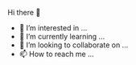 Hi there 👋

- 👀 I’m interested in ...
- 🌱 I’m currently learning ...
- 💞️ I’m looking to collaborate on ...
- 📫 How to reach me ...

<!---
innazabolotna/innazabolotna is a ✨ special ✨ repository because its `README.md` (this file) appears on your GitHub profile.
You can click the Preview link to take a look at your changes.
--->
